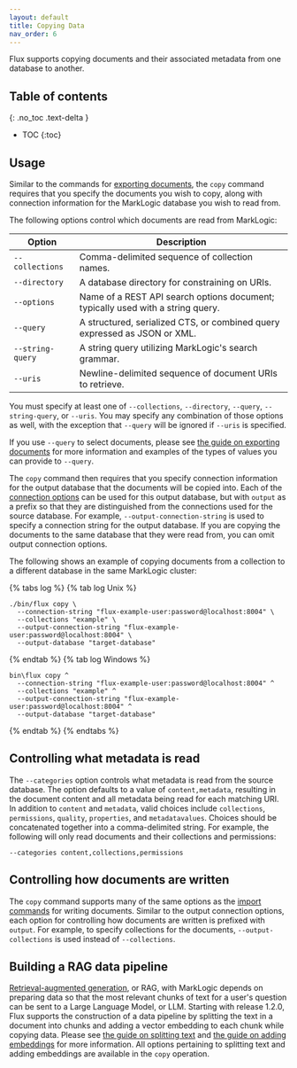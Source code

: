 ```yaml
---
layout: default
title: Copying Data
nav_order: 6
---
```


Flux supports copying documents and their associated metadata from one database to another.

## Table of contents
{: .no_toc .text-delta }

- TOC
{:toc}

## Usage

Similar to the commands for [exporting documents](export/export-documents.md), the `copy` command requires that you 
specify the documents you wish to copy, along with connection information for the MarkLogic database you wish to read
from.

The following options control which documents are read from MarkLogic:

| Option | Description | 
| --- |--- |
| `--collections` | Comma-delimited sequence of collection names. |
| `--directory` | A database directory for constraining on URIs. |
| `--options` | Name of a REST API search options document; typically used with a string query. |
| `--query` | A structured, serialized CTS, or combined query expressed as JSON or XML. |
| `--string-query` | A string query utilizing MarkLogic's search grammar. |
| `--uris` | Newline-delimited sequence of document URIs to retrieve. |

You must specify at least one of `--collections`, `--directory`, `--query`, `--string-query`, or `--uris`. You may specify any
combination of those options as well, with the exception that `--query` will be ignored if `--uris` is specified.

If you use `--query` to select documents, please see [the guide on exporting documents](export/export-documents.md) for
more information and examples of the types of values you can provide to `--query`.

The `copy` command then requires that you specify connection information for the output database that the documents
will be copied into. Each of the [connection options](common-options.md) can be used for this output database, but with
`output` as a prefix so that they are distinguished from the connections used for the source database. For example, 
`--output-connection-string` is used to specify a connection string for the output database. If you are copying the documents
to the same database that they were read from, you can omit output connection options.

The following shows an example of copying documents from a collection to a different database in the same MarkLogic 
cluster:

{% tabs log %}
{% tab log Unix %}
```
./bin/flux copy \
  --connection-string "flux-example-user:password@localhost:8004" \
  --collections "example" \
  --output-connection-string "flux-example-user:password@localhost:8004" \
  --output-database "target-database"
```
{% endtab %}
{% tab log Windows %}
```
bin\flux copy ^
  --connection-string "flux-example-user:password@localhost:8004" ^
  --collections "example" ^
  --output-connection-string "flux-example-user:password@localhost:8004" ^
  --output-database "target-database"
```
{% endtab %}
{% endtabs %}

## Controlling what metadata is read

The `--categories` option controls what metadata is read from the source database. The option defaults to a value of 
`content,metadata`, resulting in the document content and all metadata being read for each matching URI. 
In addition to `content` and `metadata`, valid choices include `collections`, `permissions`, `quality`, `properties`, 
and `metadatavalues`. Choices should be concatenated together into a comma-delimited string. For example, the 
following will only read documents and their collections and permissions:

    --categories content,collections,permissions

## Controlling how documents are written

The `copy` command supports many of the same options as the [import commands](import/common-import-features.md) for 
writing documents. Similar to the output connection options, each option for controlling how documents are written
is prefixed with `output`. For example, to specify collections for the documents, `--output-collections` is used instead
of `--collections`.

## Building a RAG data pipeline

[Retrieval-augmented generation](https://en.wikipedia.org/wiki/Retrieval-augmented_generation), or RAG, with MarkLogic depends on preparing data so that the most relevant
chunks of text for a user's question can be sent to a Large Language Model, or LLM. Starting with release 1.2.0, Flux
supports the construction of a data pipeline by splitting the text in a document into chunks and adding a vector
embedding to each chunk while copying data. Please see [the guide on splitting text](import/splitting.md) and
[the guide on adding embeddings](import/embedder/embedder.md) for more information. All options pertaining to splitting
text and adding embeddings are available in the `copy` operation.

